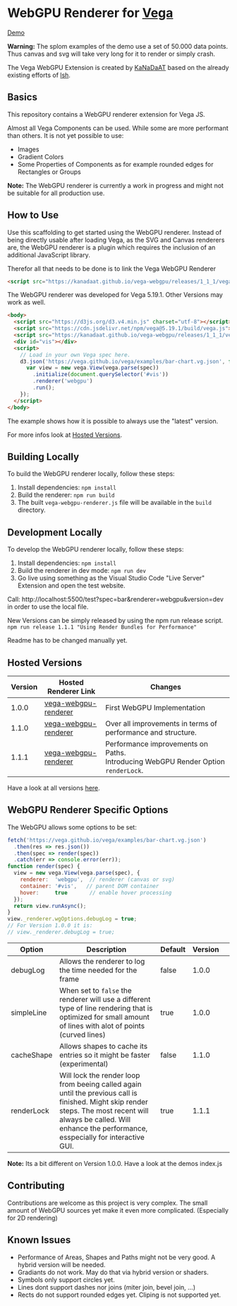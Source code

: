 # WebGPU Renderer for [Vega](https://vega.github.io/vega)

[Demo](https://kanadaat.github.io/vega-webgpu/test)

**Warning:** The splom examples of the demo use a set of 50.000 data points. Thus canvas and svg will take very long for it to render or simply crash.

The Vega WebGPU Extension is created by [KaNaDaAT](https://github.com/KaNaDaAT) based on the already existing efforts of [lsh](https://github.com/lsh).

## Basics

This repository contains a WebGPU renderer extension for Vega JS. 

Almost all Vega Components can be used. While some are more performant than others. 
It is not yet possible to use:
- Images
- Gradient Colors
- Some Properties of Components as for example rounded edges for Rectangles or Groups

**Note:** The WebGPU renderer is currently a work in progress and might not be suitable for all production use.

## How to Use

Use this scaffolding to get started using the WebGPU renderer. Instead of being directly usable after loading Vega, as the SVG and Canvas renderers are, the WebGPU renderer is a plugin which requires the inclusion of an additional JavaScript library.

Therefor all that needs to be done is to link the Vega WebGPU Renderer
```html
<script src="https://kanadaat.github.io/vega-webgpu/releases/1_1_1/vega-webgpu-renderer.js"></script>
```

The WebGPU renderer was developed for Vega 5.19.1. Other Versions may work as well.
```html
<body>
  <script src="https://d3js.org/d3.v4.min.js" charset="utf-8"></script>
  <script src="https://cdn.jsdelivr.net/npm/vega@5.19.1/build/vega.js"></script>
  <script src="https://kanadaat.github.io/vega-webgpu/releases/1_1_1/vega-webgpu-renderer.js"></script>
  <div id="vis"></div>
  <script>
    // Load in your own Vega spec here.
    d3.json('https://vega.github.io/vega/examples/bar-chart.vg.json', function (spec) {
      var view = new vega.View(vega.parse(spec))
        .initialize(document.querySelector('#vis'))
        .renderer('webgpu')
        .run();
    });
  </script>
</body>
```

The example shows how it is possible to always use the "latest" version.

For more infos look at [Hosted Versions](#hosted-versions).

## Building Locally
To build the WebGPU renderer locally, follow these steps:

1. Install dependencies: `npm install`
2. Build the renderer: `npm run build`
3. The built `vega-webgpu-renderer.js` file will be available in the `build` directory.


## Development Locally
To develop the WebGPU renderer locally, follow these steps:

1. Install dependencies: `npm install`
2. Build the renderer in dev mode: `npm run dev`
3. Go live using something as the Visual Studio Code "Live Server" Extension and open the test website.

Call: http://localhost:5500/test?spec=bar&renderer=webgpu&version=dev in order to use the local file.

New Versions can be simply released by using the npm run release script.
`npm run release 1.1.1 "Using Render Bundles for Performance"`

Readme has to be changed manually yet.

## Hosted Versions

| Version | Hosted Renderer Link                                                                                     | Changes |
| ------- | -------------------------------------------------------------------------------------------------------- | ------- |
| 1.0.0   | [vega-webgpu-renderer](https://kanadaat.github.io/vega-webgpu/releases/1_0_0/vega-webgpu-renderer.js) | First WebGPU Implementation |
| 1.1.0   | [vega-webgpu-renderer](https://kanadaat.github.io/vega-webgpu/releases/1_1_0/vega-webgpu-renderer.js) | Over all improvements in terms of performance and structure.  |
| 1.1.1   | [vega-webgpu-renderer](https://kanadaat.github.io/vega-webgpu/releases/1_1_1/vega-webgpu-renderer.js) | Performance improvements on Paths.<br>Introducing WebGPU Render Option `renderLock`.  |

Have a look at all versions [here](https://kanadaat.github.io/vega-webgpu/releases).


## WebGPU Renderer Specific Options

The WebGPU allows some options to be set:
```js
fetch('https://vega.github.io/vega/examples/bar-chart.vg.json')
  .then(res => res.json())
  .then(spec => render(spec))
  .catch(err => console.error(err));
function render(spec) {
  view = new vega.View(vega.parse(spec), {
    renderer:  'webgpu',  // renderer (canvas or svg)
    container: '#vis',   // parent DOM container
    hover:     true       // enable hover processing
  });
  return view.runAsync();
}
view._renderer.wgOptions.debugLog = true;
// For Version 1.0.0 it is:
// view._renderer.debugLog = true;
```
| Option     | Description                                                                                                                                                 | Default | Version |   |
|------------|-------------------------------------------------------------------------------------------------------------------------------------------------------------|---------|---------|---|
| debugLog   | Allows the renderer to log the time needed for the frame                                                                                                    | false   | 1.0.0   |   |
| simpleLine | When set to `false` the renderer will use a different type of line rendering that is optimized for small amount of lines with alot of points (curved lines) | true    | 1.0.0   |   |
| cacheShape | Allows shapes to cache its entries so it might be faster (experimental)                                                                                     | false   | 1.1.0   |   |
| renderLock | Will lock the render loop from beeing called again until the previous call is finished. Might skip render steps. The most recent will always be called. Will enhance the performance, esspecially for interactive GUI.                                 | true   | 1.1.1   |   |

**Note:** Its a bit different on Version 1.0.0. Have a look at the demos index.js

## Contributing

Contributions are welcome as this project is very complex. The small amount of WebGPU sources yet make it even more complicated. (Especially for 2D rendering)

## Known Issues

- Performance of Areas, Shapes and Paths might not be very good. A hybrid version will be needed.
- Gradiants do not work. May do that via hybrid version or shaders.
- Symbols only support circles yet.
- Lines dont support dashes nor joins (miter join, bevel join, ...)
- Rects do not support rounded edges yet.
  Cliping is not supported yet.
